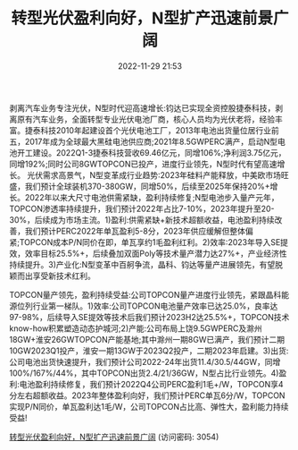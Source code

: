 ﻿---
title: 转型光伏盈利向好，N型扩产迅速前景广阔
date: 2022-11-29 21:53
tags:
- 钧达股份
updated: 1970-01-01 08:00:00
---

剥离汽车业务专注光伏，N型时代迎高速增长:钧达已实现全资控股捷泰科技，剥离原有汽车业务，全面转型专业光伏电池厂商，核心人员均为光伏老将，经验丰富。捷泰科技2010年起建设首个光伏电池工厂，2013年电池出货量位居行业前五，2017年成为全球最大黑硅电池供应商;2021年8.5GWPERC满产，启动N型电池开工建设。2022Q1-3捷泰科技营收69.46亿元，同增106%;净利润3.75亿元，同增192%;同时公司8GWTOPCON已投产，进度行业领先，N型时代有望高速增长。
光伏需求高景气，N型变革成行业趋势:2023年硅料产能释放，中美欧市场旺盛，我们预计全球装机370-380GW，同增50%，后续至2025年保持20%+增长。2022年以来大尺寸电池供需紧缺，盈利持续修复;N型电池步入量产元年，TOPCON渗透率持续提升，我们预计2022年占比7-10%，2023年提升至20-30%，后续成为市场主流。1)盈利:供需紧缺+新技术超额收益，电池盈利持续改善，我们预计PERC2022年单瓦盈利5-8分，2023年供应缓解但整体偏紧;TOPCON成本P/N同价在即，单瓦享约1毛盈利红利。2)效率:2023年导入SE提效，效率目标25.5%+，后续叠加双面Poly等技术量产潜力达27%+，产业经济性持续提升。3)产业化:N型变革中百舸争流，晶科、钧达等量产进展领先，有望脱颖而出享受新技术红利。
<!-- more -->
TOPCON量产领先，盈利持续受益:公司TOPCON量产进度行业领先，紧跟晶科能源位列行业第一梯队。1)效率:公司TOPCON电池量产效率已达25.0%，良率达97-98%，后续导入SE提效等技术后我们预计2023H2达25.5%+，TOPCON技术know-how积累塑造动态护城河;2)产能:公司布局上饶9.5GWPERC及滁州18GW+淮安26GWTOPCON产能基地;其中滁州一期8GW已满产，我们预计二期10GW2023Q1投产，淮安一期13GW于2023Q2投产，二期2023年启建。3)出货:公司电池出货快速提升，我们预计公司2022-24年出货11.4/30.5/44GW，同增100%/167%/44%，其中TOPCON出货2.4/21/36GW，N型占比行业领先。4)盈利:电池盈利持续修复，我们预计2022Q4公司PERC盈利1毛+/W，TOPCON享4分左右超额收益。2023年整体盈利向好，我们预计PERC单瓦6分/W，TOPCON实现P/N同价，单瓦盈利达1毛/W，公司TOPCON占比高、弹性大，盈利能力持续受益!

[转型光伏盈利向好，N型扩产迅速前景广阔](https://url12.ctfile.com/f/3948612-735794100-3a6099?p=3054)
(访问密码: 3054)

